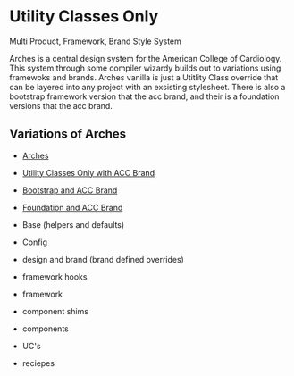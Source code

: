 # Utility Classes Only

Multi Product, Framework, Brand Style System

Arches is a central design system for the American College of Cardiology.   This system through some compiler wizardy builds out to variations using framewoks and brands. Arches vanilla is just a Utitlity Class override that can be layered into any project with an exsisting stylesheet. There is also a bootstrap framework version that the acc brand, and their is a foundation versions that the acc brand. 

## Variations of Arches
- [Arches](../)
- [Utility Classes Only with ACC Brand](../noframework_acc/)
- [Bootstrap and ACC Brand](../boot_acc/)
- [Foundation and ACC Brand](../zurb_acc/)


-   Base (helpers and defaults)
-   Config
-   design and brand (brand defined overrides)
-   framework hooks
-   framework
-   component shims
-   components
-   UC's
-   reciepes
